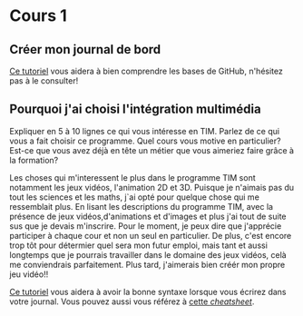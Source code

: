 # Cours 1
## Créer mon journal de bord
[Ce tutoriel](https://guides.github.com/activities/hello-world/) vous aidera à bien comprendre les bases de GitHub, n'hésitez pas à le consulter!

## Pourquoi j'ai choisi l'intégration multimédia
Expliquer en 5 à 10 lignes ce qui vous intéresse en TIM. Parlez de ce qui vous a fait choisir ce programme. Quel cours vous motive en particulier? Est-ce que vous avez déjà en tête un métier que vous aimeriez faire grâce à la formation? 


Les choses qui m'interessent le plus dans le programme TIM sont notamment les jeux vidéos, l'animation 2D et 3D. Puisque je n'aimais pas du tout les sciences et les maths, j`ai opté pour quelque chose qui me ressemblait plus. En lisant les descriptions du programme TIM, avec la présence de jeux vidéos,d'animations et d'images et plus
j'ai tout de suite sus que je devais m'inscrire. Pour le moment, je peux dire que j'apprécie participer à chaque cour et non un seul en particulier. De plus, c'est encore trop tôt pour détermier quel sera mon futur emploi, mais tant et aussi longtemps que je pourrais travailler dans le domaine des jeux vidéos, celà me conviendrais parfaitement. Plus tard, j'aimerais bien créér mon propre jeu vidéo!!



[Ce tutoriel](https://guides.github.com/features/mastering-markdown/) vous aidera à avoir la bonne syntaxe lorsque vous écrirez dans votre journal. Vous pouvez aussi vous référez à [cette *cheatsheet*](https://github.com/tchapi/markdown-cheatsheet/blob/master/README.md). 



